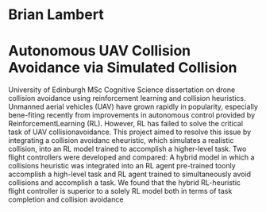 # Brian Lambert

# Autonomous UAV Collision Avoidance via Simulated Collision
University of Edinburgh MSc Cognitive Science dissertation on drone collision avoidance using reinforcement learning and collision heuristics. Unmanned aerial vehicles (UAV) have grown rapidly in popularity, especially bene-fiting recently from improvements in autonomous control provided by ReinforcementLearning  (RL).  However,  RL  has  failed  to  solve  the  critical  task  of  UAV  collisionavoidance.  This project aimed to resolve this issue by integrating a collision avoidanc eheuristic, which simulates a realistic collision, into an RL model trained to accomplish a higher-level task.  Two flight controllers were developed and compared:  A hybrid model in which a collisions heuristic was integrated into an RL agent pre-trained toonly accomplish a high-level task and RL agent trained to simultaneously avoid collisions and accomplish a task. We found that the hybrid RL-heuristic flight controller is superior to a solely RL model both in terms of task completion and collision avoidance

